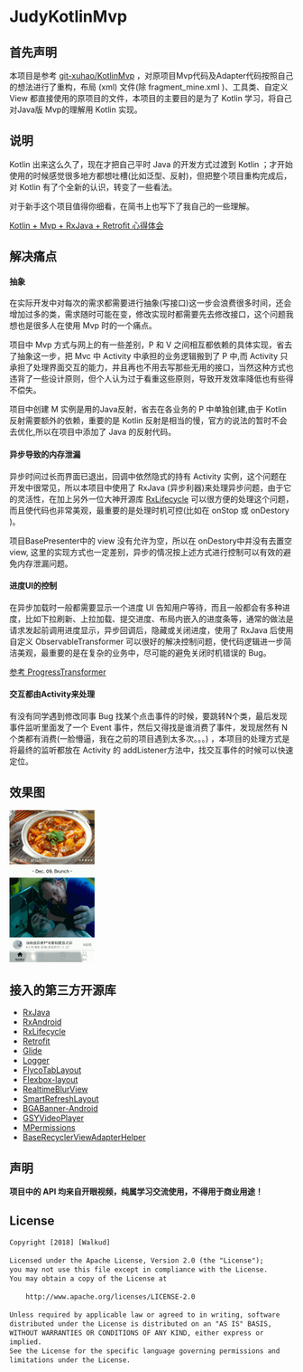 # JudyKotlinMvp

## 首先声明

本项目是参考 [git-xuhao/KotlinMvp](https://github.com/git-xuhao/KotlinMvp) ，对原项目Mvp代码及Adapter代码按照自己的想法进行了重构，布局 (xml) 文件(除 fragment_mine.xml )、工具类、自定义 View 都直接使用的原项目的文件，本项目的主要目的是为了 Kotlin 学习，将自己对Java版 Mvp的理解用 Kotlin 实现。

## 说明

Kotlin 出来这么久了，现在才把自己平时 Java 的开发方式过渡到 Kotlin ；才开始使用的时候感觉很多地方都想吐槽(比如泛型、反射)，但把整个项目重构完成后，对 Kotlin 有了个全新的认识，转变了一些看法。

对于新手这个项目值得你细看，在简书上也写下了我自己的一些理解。

[Kotlin + Mvp + RxJava + Retrofit 心得体会](https://www.jianshu.com/p/4cb1a56acf9e)


## 解决痛点

#### 抽象
在实际开发中对每次的需求都需要进行抽象(写接口)这一步会浪费很多时间，还会增加过多的类，需求随时可能在变，修改实现时都需要先去修改接口，这个问题我想也是很多人在使用 Mvp 时的一个痛点。

项目中 Mvp 方式与网上的有一些差别，P 和 V 之间相互都依赖的具体实现，省去了抽象这一步，把 Mvc 中 Activity 中承担的业务逻辑搬到了 P 中,而 Activity 只承担了处理界面交互的能力，并且再也不用去写那些无用的接口，当然这种方式也违背了一些设计原则，但个人认为过于看重这些原则，导致开发效率降低也有些得不偿失。

项目中创建 M 实例是用的Java反射，省去在各业务的 P 中单独创建,由于 Kotlin 反射需要额外的依赖，重要的是 Kotlin 反射是相当的慢，官方的说法的暂时不会去优化,所以在项目中添加了 Java 的反射代码。

#### 异步导致的内存泄漏
异步时间过长而界面已退出，回调中依然隐式的持有 Activity 实例，这个问题在开发中很常见，所以本项目中使用了 RxJava (异步利器)来处理异步问题，由于它的灵活性，在加上另外一位大神开源库 [RxLifecycle](https://github.com/trello/RxLifecycle) 可以很方便的处理这个问题，而且使代码也非常美观，最重要的是处理时机可控(比如在 onStop 或 onDestory )。

项目BasePresenter中的 view 没有允许为空，所以在 onDestory中并没有去置空view, 这里的实现方式也一定差别，异步的情况按上述方式进行控制可以有效的避免内存泄漏问题。

#### 进度UI的控制

在异步加载时一般都需要显示一个进度 UI 告知用户等待，而且一般都会有多种进度，比如下拉刷新、上拉加载、提交进度、布局内嵌入的进度条等，通常的做法是请求发起前调用进度显示，异步回调后，隐藏或关闭进度，使用了 RxJava 后使用自定义 ObservableTransformer 可以很好的解决控制问题，使代码逻辑进一步简洁美观，最重要的是在复杂的业务中，尽可能的避免关闭时机错误的 Bug。


[参考 ProgressTransformer](./app/src/main/java/com/walkud/app/rx/transformer/ProgressTransformer.kt)


#### 交互都由Activity来处理

有没有同学遇到修改同事 Bug 找某个点击事件的时候，要跳转N个类，最后发现事件监听里面发了一个 Event 事件，然后又得找是谁消费了事件，发现居然有 N 个类都有消费(一脸懵逼，我在之前的项目遇到太多次。。。)
，本项目的处理方式是将最终的监听都放在 Activity 的 addListener方法中，找交互事件的时候可以快速定位。

## 效果图

<img src="./material/JudyKotlinMvpGif.gif" width="30%">


## 接入的第三方开源库

 - [RxJava](https://github.com/ReactiveX/RxJava)
 - [RxAndroid](https://github.com/ReactiveX/RxAndroid)
 - [RxLifecycle](https://github.com/trello/RxLifecycle)
 - [Retrofit](https://github.com/square/retrofit)
 - [Glide](https://github.com/bumptech/glide)
 - [Logger](https://github.com/orhanobut/logger)
 - [FlycoTabLayout](https://github.com/H07000223/FlycoTabLayout)
 - [Flexbox-layout](https://github.com/google/flexbox-layout)
 - [RealtimeBlurView](https://github.com/mmin18/RealtimeBlurView)
 - [SmartRefreshLayout](https://github.com/scwang90/SmartRefreshLayout)
 - [BGABanner-Android](https://github.com/bingoogolapple/BGABanner-Android)
 - [GSYVideoPlayer](https://github.com/CarGuo/GSYVideoPlayer)
 - [MPermissions](https://github.com/hongyangAndroid/MPermissions)
 - [BaseRecyclerViewAdapterHelper](https://github.com/CymChad/BaseRecyclerViewAdapterHelper)

## 声明
**项目中的 API 均来自开眼视频，纯属学习交流使用，不得用于商业用途！**

## License

```
Copyright [2018] [Walkud]

Licensed under the Apache License, Version 2.0 (the "License");
you may not use this file except in compliance with the License.
You may obtain a copy of the License at

    http://www.apache.org/licenses/LICENSE-2.0

Unless required by applicable law or agreed to in writing, software
distributed under the License is distributed on an "AS IS" BASIS,
WITHOUT WARRANTIES OR CONDITIONS OF ANY KIND, either express or implied.
See the License for the specific language governing permissions and
limitations under the License.

```
